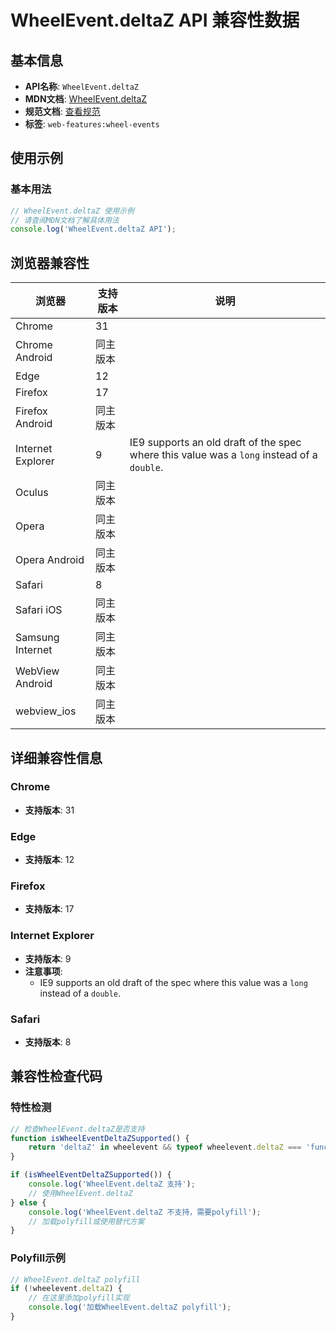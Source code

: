 # WheelEvent.deltaZ API 兼容性数据

## 基本信息

- **API名称**: `WheelEvent.deltaZ`
- **MDN文档**: [WheelEvent.deltaZ](https://developer.mozilla.org/docs/Web/API/WheelEvent/deltaZ)
- **规范文档**: [查看规范](https://w3c.github.io/uievents/#dom-wheelevent-deltaz)
- **标签**: `web-features:wheel-events`

## 使用示例

### 基本用法

```javascript
// WheelEvent.deltaZ 使用示例
// 请查阅MDN文档了解具体用法
console.log('WheelEvent.deltaZ API');
```

## 浏览器兼容性

| 浏览器 | 支持版本 | 说明 |
|--------|----------|------|
| Chrome | 31 |  |
| Chrome Android | 同主版本 |  |
| Edge | 12 |  |
| Firefox | 17 |  |
| Firefox Android | 同主版本 |  |
| Internet Explorer | 9 | IE9 supports an old draft of the spec where this value was a `long` instead of a `double`. |
| Oculus | 同主版本 |  |
| Opera | 同主版本 |  |
| Opera Android | 同主版本 |  |
| Safari | 8 |  |
| Safari iOS | 同主版本 |  |
| Samsung Internet | 同主版本 |  |
| WebView Android | 同主版本 |  |
| webview_ios | 同主版本 |  |

## 详细兼容性信息

### Chrome

- **支持版本**: 31

### Edge

- **支持版本**: 12

### Firefox

- **支持版本**: 17

### Internet Explorer

- **支持版本**: 9
- **注意事项**:
  - IE9 supports an old draft of the spec where this value was a `long` instead of a `double`.

### Safari

- **支持版本**: 8

## 兼容性检查代码

### 特性检测

```javascript
// 检查WheelEvent.deltaZ是否支持
function isWheelEventDeltaZSupported() {
    return 'deltaZ' in wheelevent && typeof wheelevent.deltaZ === 'function';
}

if (isWheelEventDeltaZSupported()) {
    console.log('WheelEvent.deltaZ 支持');
    // 使用WheelEvent.deltaZ
} else {
    console.log('WheelEvent.deltaZ 不支持，需要polyfill');
    // 加载polyfill或使用替代方案
}
```

### Polyfill示例

```javascript
// WheelEvent.deltaZ polyfill
if (!wheelevent.deltaZ) {
    // 在这里添加polyfill实现
    console.log('加载WheelEvent.deltaZ polyfill');
}
```

